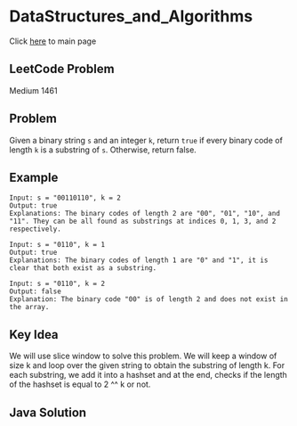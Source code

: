 # DataStructures_and_Algorithms
Click [here](../../README.md) to main page

## LeetCode Problem
Medium 1461

## Problem
Given a binary string ```s``` and an integer ```k```, return ```true``` if every binary code of length ```k``` is a substring of ```s```. Otherwise, return false.

## Example
```
Input: s = "00110110", k = 2
Output: true
Explanations: The binary codes of length 2 are "00", "01", "10", and "11". They can be all found as substrings at indices 0, 1, 3, and 2 respectively.

Input: s = "0110", k = 1
Output: true
Explanations: The binary codes of length 1 are "0" and "1", it is clear that both exist as a substring.

Input: s = "0110", k = 2
Output: false
Explanation: The binary code "00" is of length 2 and does not exist in the array.
```

## Key Idea
We will use slice window to solve this problem. We will keep a window of size k and loop over the given string to obtain the substring of length k. For each substring, we add it into a hashset and at the end, checks if the length of the hashset is equal to 2 ^^ k or not.

## Java Solution
